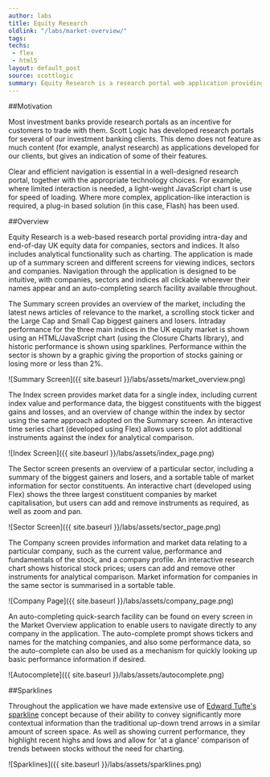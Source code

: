 ```yaml
---
author: labs
title: Equity Research
oldlink: "/labs/market-overview/"
tags: 
techs:
 - flex
 - html5
layout: default_post
source: scottlogic
summary: Equity Research is a research portal web application providing intra-day and end-of-day UK equity data for companies, sectors and indices.
---
```

##Motivation

Most investment banks provide research portals as an incentive for customers to trade with them. Scott Logic has developed research portals for several of our investment banking clients. This demo does not feature as much content (for example, analyst research) as applications developed for our clients, but gives an indication of some of their features.

Clear and efficient navigation is essential in a well-designed research portal, together with the appropriate technology choices. For example, where limited interaction is needed, a light-weight JavaScript chart is use for speed of loading. Where more complex, application-like interaction is required, a plug-in based solution (in this case, Flash) has been used.

##Overview

Equity Research is a web-based research portal providing intra-day and end-of-day UK equity data for companies, sectors and indices. It also includes analytical functionality such as charting. The application is made up of a summary screen and different screens for viewing indices, sectors and companies. Navigation through the application is designed to be intuitive, with companies, sectors and indices all clickable wherever their names appear and an auto-completing search facility available throughout.

The Summary screen provides an overview of the market, including the latest news articles of relevance to the market, a scrolling stock ticker and the Large Cap and Small Cap biggest gainers and losers. Intraday performance for the three main indices in the UK equity market is shown using an HTML/JavaScript chart (using the Closure Charts library), and historic performance is shown using sparklines. Performance within the sector is shown by a graphic giving the proportion of stocks gaining or losing more or less than 2%.

![Summary Screen]({{ site.baseurl }}/labs/assets/market_overview.png)

The Index screen provides market data for a single index, including current index value and performance data, the biggest constituents with the biggest gains and losses, and an overview of change within the index by sector using the same approach adopted on the Summary screen. An interactive time series chart (developed using Flex) allows users to plot additional instruments against the index for analytical comparison.

![Index Screen]({{ site.baseurl }}/labs/assets/index_page.png)

The Sector screen presents an overview of a particular sector, including a summary of the biggest gainers and losers, and a sortable table of market information for sector constituents. An interactive chart (developed using Flex) shows the three largest constituent companies by market capitalisation, but users can add and remove instruments as required, as well as zoom and pan.

![Sector Screen]({{ site.baseurl }}/labs/assets/sector_page.png)

The Company screen provides information and market data relating to a particular company, such as the current value, performance and fundamentals of the stock, and a company profile. An interactive research chart shows historical stock prices; users can add and remove other instruments for analytical comparison. Market information for companies in the same sector is summarised in a sortable table.

![Company Page]({{ site.baseurl }}/labs/assets/company_page.png)

An auto-completing quick-search facility can be found on every screen in the Market Overview application to enable users to navigate directly to any company in the application. The auto-complete prompt shows tickers and names for the matching companies, and also some performance data, so the auto-complete can also be used as a mechanism for quickly looking up basic performance information if desired.

![Autocomplete]({{ site.baseurl }}/labs/assets/autocomplete.png)

##Sparklines

Throughout the application we have made extensive use of [Edward Tufte's](http://www.edwardtufte.com/tufte/) [sparkline](http://www.edwardtufte.com/bboard/q-and-a-fetch-msg?msg_id=0001OR) concept because of their ability to convey significantly more contextual information than the traditional up-down trend arrows in a similar amount of screen space. As well as showing current performance, they highlight recent highs and lows and allow for 'at a glance' comparison of trends between stocks without the need for charting.

![Sparklines]({{ site.baseurl }}/labs/assets/sparklines.png)



